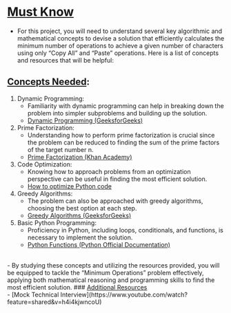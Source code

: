 # <ins>**Must Know**</ins><br>
- For this project, you will need to understand several key algorithmic and mathematical concepts to devise a solution that efficiently calculates the minimum number of operations to achieve a given number of characters using only “Copy All” and “Paste” operations. Here is a list of concepts and resources that will be helpful:
## <ins>**Concepts Needed**</ins>:<br>
1. Dynamic Programming:<br>
	- Familiarity with dynamic programming can help in breaking down the problem into simpler subproblems and building up the solution.<br>
	- [Dynamic Programming (GeeksforGeeks)](https://www.geeksforgeeks.org/dynamic-programming/)<br>
2. Prime Factorization:<br>
	- Understanding how to perform prime factorization is crucial since the problem can be reduced to finding the sum of the prime factors of the target number n.<br>
	- [Prime Factorization (Khan Academy)](https://www.khanacademy.org/math/pre-algebra/pre-algebra-factors-multiples/pre-algebra-prime-factorization-prealg/v/prime-factorization)<br>
3. Code Optimization:<br>
	- Knowing how to approach problems from an optimization perspective can be useful in finding the most efficient solution.<br>
	- [How to optimize Python code](https://stackify.com/how-to-optimize-python-code/)<br>
4. Greedy Algorithms:<br>
	- The problem can also be approached with greedy algorithms, choosing the best option at each step.<br>
	- [Greedy Algorithms (GeeksforGeeks)](https://www.geeksforgeeks.org/greedy-algorithms/)<br>
5. Basic Python Programming:<br>
	- Proficiency in Python, including loops, conditionals, and functions, is necessary to implement the solution.<br>
	- [Python Functions (Python Official Documentation)](https://docs.python.org/3/tutorial/controlflow.html#defining-functions)<br>
<br>
- By studying these concepts and utilizing the resources provided, you will be equipped to tackle the “Minimum Operations” problem effectively, applying both mathematical reasoning and programming skills to find the most efficient solution.
### <ins>Additional Resources</ins><br>
- [Mock Technical Interview](https://www.youtube.com/watch?feature=shared&v=h4i4kjwncoU)
